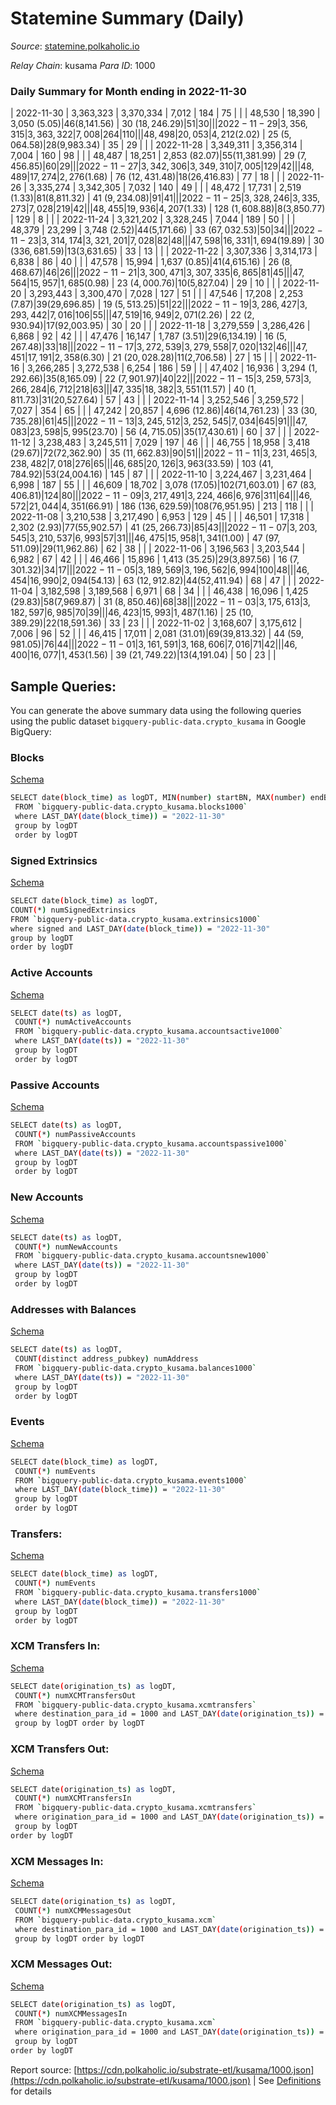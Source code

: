 # Statemine Summary (Daily)

_Source_: [statemine.polkaholic.io](https://statemine.polkaholic.io)

*Relay Chain*: kusama
*Para ID*: 1000



### Daily Summary for Month ending in 2022-11-30


| 2022-11-30 | 3,363,323 | 3,370,334 | 7,012 | 184 | 75 |  |  | 48,530 | 18,390 | 3,050 ($5.05) | 46 ($8,141.56) | 30 ($18,246.29) | 51 | 30 |  |
| 2022-11-29 | 3,356,315 | 3,363,322 | 7,008 | 264 | 110 |  |  | 48,498 | 20,053 | 4,212 ($2.02) | 25 ($5,064.58) | 28 ($9,983.34) | 35 | 29 |  |
| 2022-11-28 | 3,349,311 | 3,356,314 | 7,004 | 160 | 98 |  |  | 48,487 | 18,251 | 2,853 ($82.07) | 55 ($11,381.99) | 29 ($7,456.85) | 60 | 29 |  |
| 2022-11-27 | 3,342,306 | 3,349,310 | 7,005 | 129 | 42 |  |  | 48,489 | 17,274 | 2,276 ($1.68) | 76 ($12,431.48) | 18 ($26,416.83) | 77 | 18 |  |
| 2022-11-26 | 3,335,274 | 3,342,305 | 7,032 | 140 | 49 |  |  | 48,472 | 17,731 | 2,519 ($1.33) | 81 ($8,811.32) | 41 ($9,234.08) | 91 | 41 |  |
| 2022-11-25 | 3,328,246 | 3,335,273 | 7,028 | 219 | 42 |  |  | 48,455 | 19,936 | 4,207 ($1.33) | 128 ($1,608.88) | 8 ($3,850.77) | 129 | 8 |  |
| 2022-11-24 | 3,321,202 | 3,328,245 | 7,044 | 189 | 50 |  |  | 48,379 | 23,299 | 3,748 ($2.52) | 44 ($5,171.66) | 33 ($67,032.53) | 50 | 34 |  |
| 2022-11-23 | 3,314,174 | 3,321,201 | 7,028 | 82 | 48 |  |  | 47,598 | 16,331 | 1,694 ($19.89) | 30 ($336,681.59) | 13 ($3,631.65) | 33 | 13 |  |
| 2022-11-22 | 3,307,336 | 3,314,173 | 6,838 | 86 | 40 |  |  | 47,578 | 15,994 | 1,637 ($0.85) | 41 ($4,615.16) | 26 ($8,468.67) | 46 | 26 |  |
| 2022-11-21 | 3,300,471 | 3,307,335 | 6,865 | 81 | 45 |  |  | 47,564 | 15,957 | 1,685 ($0.98) | 23 ($4,000.76) | 10 ($5,827.04) | 29 | 10 |  |
| 2022-11-20 | 3,293,443 | 3,300,470 | 7,028 | 127 | 51 |  |  | 47,546 | 17,208 | 2,253 ($7.87) | 39 ($29,696.85) | 19 ($5,513.25) | 51 | 22 |  |
| 2022-11-19 | 3,286,427 | 3,293,442 | 7,016 | 106 | 55 |  |  | 47,519 | 16,949 | 2,071 ($2.26) | 22 ($2,930.94) | 17 ($92,003.95) | 30 | 20 |  |
| 2022-11-18 | 3,279,559 | 3,286,426 | 6,868 | 92 | 42 |  |  | 47,476 | 16,147 | 1,787 ($3.51) | 29 ($6,134.19) | 16 ($5,267.48) | 33 | 18 |  |
| 2022-11-17 | 3,272,539 | 3,279,558 | 7,020 | 132 | 46 |  |  | 47,451 | 17,191 | 2,358 ($6.30) | 21 ($20,028.28) | 11 ($2,706.58) | 27 | 15 |  |
| 2022-11-16 | 3,266,285 | 3,272,538 | 6,254 | 186 | 59 |  |  | 47,402 | 16,936 | 3,294 ($1,292.66) | 35 ($8,165.09) | 22 ($7,901.97) | 40 | 22 |  |
| 2022-11-15 | 3,259,573 | 3,266,284 | 6,712 | 218 | 63 |  |  | 47,335 | 18,382 | 3,551 ($11.57) | 40 ($1,811.73) | 31 ($20,527.64) | 57 | 43 |  |
| 2022-11-14 | 3,252,546 | 3,259,572 | 7,027 | 354 | 65 |  |  | 47,242 | 20,857 | 4,696 ($12.86) | 46 ($14,761.23) | 33 ($30,735.28) | 61 | 45 |  |
| 2022-11-13 | 3,245,512 | 3,252,545 | 7,034 | 645 | 91 |  |  | 47,083 | 23,598 | 5,995 ($23.70) | 56 ($4,715.05) | 35 ($17,430.61) | 60 | 37 |  |
| 2022-11-12 | 3,238,483 | 3,245,511 | 7,029 | 197 | 46 |  |  | 46,755 | 18,958 | 3,418 ($29.67) | 72 ($72,362.90) | 35 ($11,662.83) | 90 | 51 |  |
| 2022-11-11 | 3,231,465 | 3,238,482 | 7,018 | 276 | 65 |  |  | 46,685 | 20,126 | 3,963 ($33.59) | 103 ($41,784.92) | 53 ($24,004.16) | 145 | 87 |  |
| 2022-11-10 | 3,224,467 | 3,231,464 | 6,998 | 187 | 55 |  |  | 46,609 | 18,702 | 3,078 ($17.05) | 102 ($71,603.01) | 67 ($83,406.81) | 124 | 80 |  |
| 2022-11-09 | 3,217,491 | 3,224,466 | 6,976 | 311 | 64 |  |  | 46,572 | 21,044 | 4,351 ($66.91) | 186 ($136,629.59) | 108 ($76,951.95) | 213 | 118 |  |
| 2022-11-08 | 3,210,538 | 3,217,490 | 6,953 | 129 | 45 |  |  | 46,501 | 17,318 | 2,302 ($2.93) | 77 ($55,902.57) | 41 ($25,266.73) | 85 | 43 |  |
| 2022-11-07 | 3,203,545 | 3,210,537 | 6,993 | 57 | 31 |  |  | 46,475 | 15,958 | 1,341 ($1.00) | 47 ($97,511.09) | 29 ($11,962.86) | 62 | 38 |  |
| 2022-11-06 | 3,196,563 | 3,203,544 | 6,982 | 67 | 42 |  |  | 46,466 | 15,896 | 1,413 ($35.25) | 29 ($3,897.56) | 16 ($7,301.32) | 34 | 17 |  |
| 2022-11-05 | 3,189,569 | 3,196,562 | 6,994 | 100 | 48 |  |  | 46,454 | 16,990 | 2,094 ($54.13) | 63 ($12,912.82) | 44 ($52,411.94) | 68 | 47 |  |
| 2022-11-04 | 3,182,598 | 3,189,568 | 6,971 | 68 | 34 |  |  | 46,438 | 16,096 | 1,425 ($29.83) | 58 ($7,969.87) | 31 ($8,850.46) | 68 | 38 |  |
| 2022-11-03 | 3,175,613 | 3,182,597 | 6,985 | 70 | 39 |  |  | 46,423 | 15,993 | 1,487 ($1.16) | 25 ($10,389.29) | 22 ($18,591.36) | 33 | 23 |  |
| 2022-11-02 | 3,168,607 | 3,175,612 | 7,006 | 96 | 52 |  |  | 46,415 | 17,011 | 2,081 ($31.01) | 69 ($39,813.32) | 44 ($59,981.05) | 76 | 44 |  |
| 2022-11-01 | 3,161,591 | 3,168,606 | 7,016 | 71 | 42 |  |  | 46,400 | 16,077 | 1,453 ($1.56) | 39 ($21,749.22) | 13 ($4,191.04) | 50 | 23 |  |

## Sample Queries:
You can generate the above summary data using the following queries using the public dataset `bigquery-public-data.crypto_kusama` in Google BigQuery:


### Blocks 

[Schema](https://github.com/colorfulnotion/substrate-etl/blob/main/schema/blocks.json)

```bash
SELECT date(block_time) as logDT, MIN(number) startBN, MAX(number) endBN, COUNT(*) numBlocks 
 FROM `bigquery-public-data.crypto_kusama.blocks1000`  
 where LAST_DAY(date(block_time)) = "2022-11-30" 
 group by logDT 
 order by logDT
```

### Signed Extrinsics 

[Schema](https://github.com/colorfulnotion/substrate-etl/blob/main/schema/extrinsics.json)

```bash
SELECT date(block_time) as logDT, 
COUNT(*) numSignedExtrinsics 
FROM `bigquery-public-data.crypto_kusama.extrinsics1000`  
where signed and LAST_DAY(date(block_time)) = "2022-11-30" 
group by logDT 
order by logDT
```

### Active Accounts 

[Schema](https://github.com/colorfulnotion/substrate-etl/blob/main/schema/accountsactive.json)

```bash
SELECT date(ts) as logDT, 
 COUNT(*) numActiveAccounts 
 FROM `bigquery-public-data.crypto_kusama.accountsactive1000` 
 where LAST_DAY(date(ts)) = "2022-11-30" 
 group by logDT 
 order by logDT
```

### Passive Accounts 

[Schema](https://github.com/colorfulnotion/substrate-etl/blob/main/schema/accountspassive.json)

```bash
SELECT date(ts) as logDT, 
 COUNT(*) numPassiveAccounts 
 FROM `bigquery-public-data.crypto_kusama.accountspassive1000` 
 where LAST_DAY(date(ts)) = "2022-11-30" 
 group by logDT 
 order by logDT
```

### New Accounts 

[Schema](https://github.com/colorfulnotion/substrate-etl/blob/main/schema/accountsnew.json)

```bash
SELECT date(ts) as logDT, 
 COUNT(*) numNewAccounts 
 FROM `bigquery-public-data.crypto_kusama.accountsnew1000` 
 where LAST_DAY(date(ts)) = "2022-11-30" 
 group by logDT
 order by logDT
```

### Addresses with Balances 

[Schema](https://github.com/colorfulnotion/substrate-etl/blob/main/schema/balances.json)

```bash
SELECT date(ts) as logDT,
 COUNT(distinct address_pubkey) numAddress 
 FROM `bigquery-public-data.crypto_kusama.balances1000` 
 where LAST_DAY(date(ts)) = "2022-11-30" 
 group by logDT 
 order by logDT
```

### Events 

[Schema](https://github.com/colorfulnotion/substrate-etl/blob/main/schema/events.json)

```bash
SELECT date(block_time) as logDT, 
 COUNT(*) numEvents 
 FROM `bigquery-public-data.crypto_kusama.events1000` 
 where LAST_DAY(date(block_time)) = "2022-11-30" 
 group by logDT 
 order by logDT
```

### Transfers:

[Schema](https://github.com/colorfulnotion/substrate-etl/blob/main/schema/transfers.json)

```bash
SELECT date(block_time) as logDT, 
 COUNT(*) numEvents 
 FROM `bigquery-public-data.crypto_kusama.transfers1000` 
 where LAST_DAY(date(block_time)) = "2022-11-30" 
 group by logDT 
 order by logDT
```

### XCM Transfers In: 

[Schema](https://github.com/colorfulnotion/substrate-etl/blob/main/schema/xcmtransfers.json)

```bash
SELECT date(origination_ts) as logDT, 
 COUNT(*) numXCMTransfersOut 
 FROM `bigquery-public-data.crypto_kusama.xcmtransfers` 
 where destination_para_id = 1000 and LAST_DAY(date(origination_ts)) = "2022-11-30" 
 group by logDT order by logDT
```

### XCM Transfers Out: 

[Schema](https://github.com/colorfulnotion/substrate-etl/blob/main/schema/xcmtransfers.json)

```bash
SELECT date(origination_ts) as logDT, 
 COUNT(*) numXCMTransfersIn 
 FROM `bigquery-public-data.crypto_kusama.xcmtransfers` 
 where origination_para_id = 1000 and LAST_DAY(date(origination_ts)) = "2022-11-30" 
 group by logDT 
order by logDT
```

### XCM Messages In: 

[Schema](https://github.com/colorfulnotion/substrate-etl/blob/main/schema/xcm.json)

```bash
SELECT date(origination_ts) as logDT, 
 COUNT(*) numXCMMessagesOut 
 FROM `bigquery-public-data.crypto_kusama.xcm` 
 where destination_para_id = 1000 and LAST_DAY(date(origination_ts)) = "2022-11-30" 
 group by logDT order by logDT
```

### XCM Messages Out: 

[Schema](https://github.com/colorfulnotion/substrate-etl/blob/main/schema/xcm.json)

```bash
SELECT date(origination_ts) as logDT, 
 COUNT(*) numXCMMessagesIn 
 FROM `bigquery-public-data.crypto_kusama.xcm` 
 where origination_para_id = 1000 and LAST_DAY(date(origination_ts)) = "2022-11-30" 
 group by logDT 
order by logDT
```


Report source: [https://cdn.polkaholic.io/substrate-etl/kusama/1000.json](https://cdn.polkaholic.io/substrate-etl/kusama/1000.json) | See [Definitions](/DEFINITIONS.md) for details
